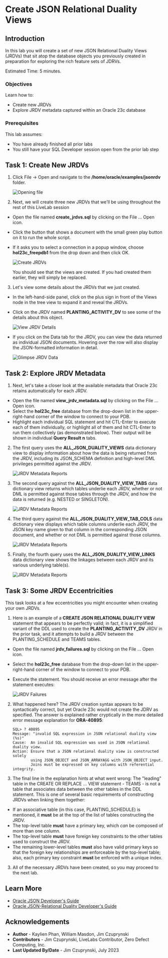 # Create JSON Relational Duality Views

## Introduction

In this lab you will create a set of new JSON Relational Duality Views (JRDVs) that sit atop the database objects you previously created in preparation for exploring the rich feature sets of JDRVs.

Estimated Time: 5 minutes.

<!-- Watch the video below for a quick walk through of the lab. -->

<!-- update video link. Previous iteration: [](youtube:XnE1yw2k5IU) -->

### Objectives
Learn how to:
- Create new JRDVs
- Explore JRDV metadata captured within an Oracle 23c database

### Prerequisites
This lab assumes:
- You have already finished all prior labs
- You still have your SQL Developer session open from the prior lab step

## Task 1: Create New JRDVs

1. Click File -> Open and navigate to the **/home/oracle/examples/jsonrdv** folder.

    ![Opening file](images/file-open-create-jrdvs.png)

2. Next, we will create three new JRDVs that we'll be using throughout the rest of this LiveLab session

- Open the file named **create_jrdvs.sql** by clicking on the File ... Open icon. 
- Click the button that shows a document with the small green play button on it to run the whole script.
- If it asks you to select a connection in a popup window, choose **hol23c_freepdb1** from the drop down and then click OK.

    ![Create JRDVs](./images/execute-create-jrdvs.png)

    You should see that the views are created. If you had created them earlier, they will simply be replaced.

3. Let's view some details about the JRDVs that we just created. 

- In the left-hand-side panel, click on the plus sign in front of the Views node in the tree view to expand it and reveal the JRDVs.
- Click on the JRDV named **PLANTING_ACTIVITY_DV** to see some of the details about this object.

    ![View JRDV Details](./images/view-jrdvs-in-tree.png)


- If you click on the Data tab for the JRDV, you can view the data returned as individual JSON documents. Hovering over the row will also display the JSON-formatted information in detail.


    ![Glimpse JRDV Data](./images/view-jrdvs-data-from-tab.png)


## Task 2: Explore JRDV Metadata

1. Next, let's take a closer look at the available metadata that Oracle 23c retains automatically for each JRDV.

- Open the file named **view_jrdv_metadata.sql** by clicking on the File ... Open icon. 
- Select the **hol23c_free** database from the drop-down list in the upper-right-hand corner of the window  to connect to your PDB. 
- Highlight each individual SQL statement and hit CTL-Enter to execute each of them individually, or highlight all of them and hit CTL-Enter to run them collectively (as demonstrated below). Their output will be shown in individual **Query Result n** tabs.

2. The first query uses the **ALL_JSON_DUALITY_VIEWS** data dictionary view to display information about how the data is being returned from the JRDV, including its JSON_SCHEMA definition and high-level DML privileges permitted against the JRDV.

    ![JRDV Metadata Reports](./images/view-jrdv-metadata-1.png)

3. The second query against the **ALL_JSON_DUALITY_VIEW_TABS** data dictionary view returns which tables underlie each JRDV, whether or not DML is permitted against those tables through the JRDV, and how the data is returned (e.g. NESTED or SINGLETON).

    ![JRDV Metadata Reports](./images/view-jrdv-metadata-2.png)

4. The third query against the **ALL_JSON_DUALITY_VIEW_TAB_COLS** data dictionary view displays which table columns underlie each JRDV, the JSON key name given to that column in the corresponding JSON document, and whether or not DML is permitted against those columns.

    ![JRDV Metadata Reports](./images/view-jrdv-metadata-3.png)

5. Finally, the fourth query uses the **ALL_JSON_DUALITY_VIEW_LINKS** data dictionary view shows the linkages between each JRDV and its various underlying table(s).

    ![JRDV Metadata Reports](./images/view-jrdv-metadata-4.png)



## Task 3: Some JRDV Eccentricities

This task looks at a few eccentricities you might encounter when creating your own JRDVs.

1. Here is an example of a **CREATE JSON RELATIONAL DUALITY VIEW** statement that appears to be perfectly valid; in fact, it is a simplified variant of the DDL used to create the **PLANTING_ACTIVITY_DV** JRDV in the prior task, and it attempts to build a JRDV between the PLANTING_SCHEDULE and TEAMS tables.

- Open the file named **jrdv_failures.sql** by clicking on the File ... Open icon. 
- Select the **hol23c_free** database from the drop-down list in the upper-right-hand corner of the window to connect to your PDB. 
- Execute the statement. You should receive an error message after the statement executes:

   ![JRDV Failures](./images/jrdv-failures.png)

2. What happened here? The JRDV creation syntax appears to be syntactically correct, but yet Oracle 23c would not create the JDRV as specified. The answer is explained rather cryptically in the more detailed error message explanation for **ORA-40895**:

    ```
    SQL> ? 40895
    Message: "invalid SQL expression in JSON relational duality view (%s)"
    Cause:  An invalid SQL expression was used in JSON relational duality view.
    Action: Ensure that a JSON relational duality view is constructed solely
            using JSON_OBJECT and JSON_ARRAYAGG with JSON_OBJECT input.
            Joins must be expressed on key columns with referential integrity.
    ```


3. The final line in the explanation hints at what went wrong: The "leading" table in the CREATE OR REPLACE ... VIEW statement - TEAMS - is not a table that associates data between the other tables in the DDL statement. This is one of several basic requirements of constructing JRDVs when linking them together:

- If an associative table (in this case, PLANTING_SCHEDULE) is mentioned, it **must** be at the top of the list of tables constructing the JRDV.
- The top-level table **must** have a primary key, which *can* be composed of more than one column.
- The top-level table **must** have foreign key constraints to the other tables used to construct the JRDV.
- The remaining lower-level tables **must** also have valid primary keys so that the foreign key relationships are enforceable by the top-level table; also, each primary key constraint **must** be enforced with a unique index.

3. All of the necessary JRDVs have been created, so you may proceed to the next lab. 


## Learn More
* [Oracle JSON Developer's Guide](https://docs.oracle.com/en/database/oracle/oracle-database/23/adjsn/)
* [Oracle JSON-Relational Duality Developer's Guide](https://docs.oracle.com/en/database/oracle/oracle-database/23/jsnvu/)

## Acknowledgements
* **Author** - Kaylien Phan, William Masdon, Jim Czuprynski
* **Contributors** - Jim Czuprynski, LiveLabs Contributor, Zero Defect Computing, Inc.
* **Last Updated By/Date** - Jim Czuprynski, July 2023